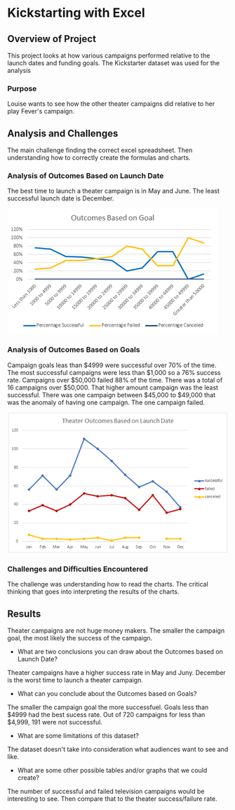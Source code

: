 # Kickstarting with Excel

## Overview of Project

This project looks at how various campaigns performed relative to the launch dates and funding goals. The Kickstarter dataset was used for the analysis


### Purpose
Louise wants to see how the other theater campaigns did relative to her play Fever's campaign.

## Analysis and Challenges
The main challenge finding the correct excel spreadsheet. Then understanding how to correctly create the formulas and charts. 

### Analysis of Outcomes Based on Launch Date

The best time to launch a theater campaign is in  May and June. The least successful launch date is December.

![alt text](https://github.com/sarifrey/kickstarter-analysis/blob/main/Resources/Outcomes_vs_Goals.png)


### Analysis of Outcomes Based on Goals

Campaign goals leas than $4999 were successful over 70% of the time. The most successful campaigns were less than $1,000 so a 76% success rate.
Campaigns over $50,000 failed 88% of the time. There was a total of 16 campaigns over $50,000. That higher amount campaign was the least successful.
There was one campaign between $45,000 to $49,000 that was the anomaly of having one campaign. The one campaign failed.

![alt text](https://github.com/sarifrey/kickstarter-analysis/blob/main/Resources/Theater_Outcomes_vs_Launch.png)

### Challenges and Difficulties Encountered
The challenge was understanding how to read the charts. The critical thinking that goes into interpreting the results of the charts.
## Results

Theater campaigns are not huge money makers. The smaller the campaign goal, the most likely the success of the campaign. 

- What are two conclusions you can draw about the Outcomes based on Launch Date?

Theater campaigns have a higher success rate in May and Juny. December is the worst time to launch a theater campaign.

- What can you conclude about the Outcomes based on Goals?

The smaller the campaign goal the more successfuel. Goals less than $4999 had the best sucess rate. 
Out of 720 campaigns for less than $4,999, 191 were not successful.

- What are some limitations of this dataset?

The dataset doesn't take into consideration what audiences want to see and like. 


- What are some other possible tables and/or graphs that we could create?

The number of successful and failed television campaigns would be interesting to see. Then compare that to the theater success/failure rate. 
